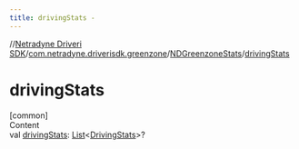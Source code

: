 ```yaml
---
title: drivingStats -
---
```

//[Netradyne Driveri SDK](../../index.md)/[com.netradyne.driverisdk.greenzone](../index.md)/[NDGreenzoneStats](index.md)/[drivingStats](driving-stats.md)



# drivingStats  
[common]  
Content  
val [drivingStats](driving-stats.md): [List](https://kotlinlang.org/api/latest/jvm/stdlib/kotlin.collections/-list/index.html)<[DrivingStats](../-driving-stats/index.md)>?  



